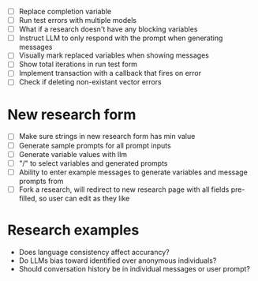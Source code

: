 - [ ] Replace completion variable
- [ ] Run test errors with multiple models
- [ ] What if a research doesn't have any blocking variables
- [ ] Instruct LLM to only respond with the prompt when generating messages
- [ ] Visually mark replaced variables when showing messages
- [ ] Show total iterations in run test form
- [ ] Implement transaction with a callback that fires on error
- [ ] Check if deleting non-existant vector errors

# New research form

- [ ] Make sure strings in new research form has min value
- [ ] Generate sample prompts for all prompt inputs
- [ ] Generate variable values with llm
- [ ] "/" to select variables and generated prompts
- [ ] Ability to enter example messages to generate variables and message prompts from
- [ ] Fork a research, will redirect to new research page with all fields pre-filled, so user can edit as they like

# Research examples

- Does language consistency affect accurancy?
- Do LLMs bias toward identified over anonymous individuals?
- Should conversation history be in individual messages or user prompt?
